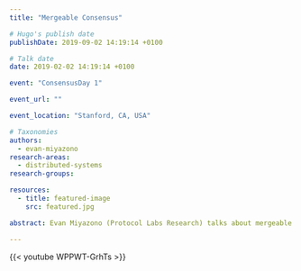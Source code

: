 ```yaml
---
title: "Mergeable Consensus"

# Hugo's publish date
publishDate: 2019-09-02 14:19:14 +0100

# Talk date
date: 2019-02-02 14:19:14 +0100

event: "ConsensusDay 1"

event_url: ""

event_location: "Stanford, CA, USA"

# Taxonomies
authors:
  - evan-miyazono
research-areas:
  - distributed-systems
research-groups:

resources:
  - title: featured-image
    src: featured.jpg

abstract: Evan Miyazono (Protocol Labs Research) talks about mergeable consensus at ConsensusDay 1.

---
```


{{< youtube WPPWT-GrhTs >}}

